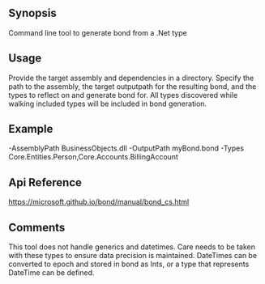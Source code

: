 ## Synopsis
Command line tool to generate bond from a .Net type

## Usage
Provide the target assembly and dependencies in a directory. Specify the path to the assembly, the target outputpath for the resulting bond, and the types to reflect on and generate bond for. All types discovered while walking included types will be included in bond generation.

## Example
-AssemblyPath BusinessObjects.dll -OutputPath myBond.bond -Types Core.Entities.Person,Core.Accounts.BillingAccount

## Api Reference
https://microsoft.github.io/bond/manual/bond_cs.html

## Comments
This tool does not handle generics and datetimes. Care needs to be taken with these types to ensure data precision is maintained. DateTimes can be converted to epoch and stored in bond as Ints, or a type that represents DateTime can be defined.